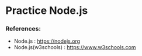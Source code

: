 # Practice Node.js


### References:
- Node.js               : https://nodejs.org
- Node.js(w3schools)    : https://www.w3schools.com
